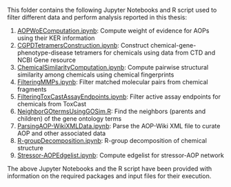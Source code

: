 This folder contains the following Jupyter Notebooks and R script used to filter different data and perform analysis reported in this thesis:

1) [AOPWoEComputation.ipynb](https://github.com/asamallab/PhDThesis-Ajaya_Kumar_Sahoo/blob/main/Codes/AOPWoEComputation.ipynb): Compute weight of evidence for AOPs using their KER information
2) [CGPDTetramersConstruction.ipynb](https://github.com/asamallab/PhDThesis-Ajaya_Kumar_Sahoo/blob/main/Codes/CGPDTetramersConstruction.ipynb): Construct chemical-gene-phenotype-disease tetramers for chemicals using data from CTD and NCBI Gene resource
3) [ChemicalSimilarityComputation.ipynb](https://github.com/asamallab/PhDThesis-Ajaya_Kumar_Sahoo/blob/main/Codes/ChemicalSimilarityComputation.ipynb): Compute pairwise structural similarity among chemicals using chemical fingerprints
4) [FilteringMMPs.ipynb](https://github.com/asamallab/PhDThesis-Ajaya_Kumar_Sahoo/blob/main/Codes/FilteringMMPs.ipynb): Filter matched molecular pairs from chemical fragments
5) [FilteringToxCastAssayEndpoints.ipynb](https://github.com/asamallab/PhDThesis-Ajaya_Kumar_Sahoo/blob/main/Codes/FilteringToxCastAssayEndpoints.ipynb): Filter active assay endpoints for chemicals from ToxCast
6) [NeighborGOtermsUsingGOSim.R](https://github.com/asamallab/PhDThesis-Ajaya_Kumar_Sahoo/blob/main/Codes/NeighborGOtermsUsingGOSim.R): Find the neighbors (parents and children) of the gene ontology terms
7) [ParsingAOP-WikiXMLData.ipynb](https://github.com/asamallab/PhDThesis-Ajaya_Kumar_Sahoo/blob/main/Codes/ParsingAOP-WikiXMLData.ipynb): Parse the AOP-Wiki XML file to curate AOP and other associated data
8) [R-groupDecomposition.ipynb](https://github.com/asamallab/PhDThesis-Ajaya_Kumar_Sahoo/blob/main/Codes/R-groupDecomposition.ipynb): R-group decomposition of chemical structure
9) [Stressor-AOPEdgelist.ipynb](https://github.com/asamallab/PhDThesis-Ajaya_Kumar_Sahoo/blob/main/Codes/Stressor-AOPEdgelist.ipynb): Compute edgelist for stressor-AOP network

The above Jupyter Notebooks and the R script have been provided with information on the required packages and input files for their execution.
